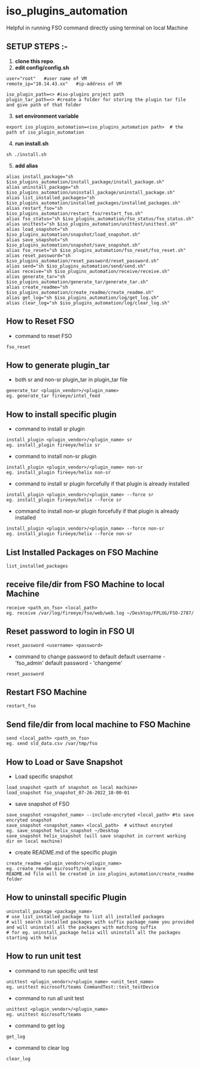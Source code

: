 # iso_plugins_automation

Helpful in running FSO command directly using terminal on local Machine

## SETUP STEPS :-

1. **clone this repo**.
2. **edit config/config.sh**

```
user="root"   #user name of VM
remote_ip="10.14.43.xx"   #ip-address of VM

iso_plugin_path=<> #iso-plugins project path
plugin_tar_path=<> #create a folder for storing the plugin tar file and give path of that folder
```

3. **set environment variable**

```commandline
export iso_plugins_automation=<iso_plugins_automation path>  # the path of iso_plugin_automation
```

4. **run install.sh**

```commandline
sh ./install.sh
```

5. **add alias**

```commandline
alias install_package="sh $iso_plugins_automation/install_package/install_package.sh"
alias uninstall_package="sh $iso_plugins_automation/uninstall_package/uninstall_package.sh"
alias list_installed_packages="sh $iso_plugins_automation/installed_packages/installed_packages.sh"
alias restart_fso="sh $iso_plugins_automation/restart_fso/restart_fso.sh"
alias fso_status="sh $iso_plugins_automation/fso_status/fso_status.sh"
alias unittest="sh $iso_plugins_automation/unittest/unittest.sh"
alias load_snapshot="sh $iso_plugins_automation/snapshot/load_snapshot.sh"
alias save_snapshot="sh $iso_plugins_automation/snapshot/save_snapshot.sh"
alias fso_reset="sh $iso_plugins_automation/fso_reset/fso_reset.sh"
alias reset_password="sh $iso_plugins_automation/reset_password/reset_password.sh"
alias send="sh $iso_plugins_automation/send/send.sh"
alias receive="sh $iso_plugins_automation/receive/receive.sh"
alias generate_tar="sh $iso_plugins_automation/generate_tar/generate_tar.sh"
alias create_readme="sh $iso_plugins_automation/create_readme/create_readme.sh"
alias get_log="sh $iso_plugins_automation/log/get_log.sh"
alias clear_log="sh $iso_plugins_automation/log/clear_log.sh"
```

## How to Reset FSO

- command to reset FSO

```commandline
fso_reset
```

## How to generate plugin_tar

- both sr and non-sr plugin_tar in plugin_tar file

```commandline
generate_tar <plugin_vendor>/<plugin_name>
eg. generate_tar fireeye/intel_feed
```

## How to install specific plugin

- command to install sr plugin

```commandline
install_plugin <plugin_vendor>/<plugin_name> sr
eg. install_plugin fireeye/helix sr
```

- command to install non-sr plugin

```commandline
install_plugin <plugin_vendor>/<plugin_name> non-sr
eg. install_plugin fireeye/helix non-sr
```

- command to install sr plugin forcefully if that plugin is already installed

```commandline
install_plugin <plugin_vendor>/<plugin_name> --force sr
eg. install_plugin fireeye/helix --force sr
```

- command to install non-sr plugin forcefully if that plugin is already installed

```commandline
install_plugin <plugin_vendor>/<plugin_name> --force non-sr
eg. install_plugin fireeye/helix --force non-sr
```

## List Installed Packages on FSO Machine

```commandline
list_installed_packages
```

## receive file/dir from FSO Machine to local Machine

```commandline
receive <path_on_fso> <local_path>
eg. receive /var/log/fireeye/fso/web/web.log ~/Desktop/FPLUG/FSO-2787/
```

## Reset password to login in FSO UI

```commandline
reset_password <username> <password>
```

- command to change password to default
  default username - 'fso_admin'
  default password - 'changeme'

```commandline
reset_password
```

## Restart FSO Machine

```commandline
restart_fso
```

## Send file/dir from local machine to FSO Machine

```commandline
send <local_path> <path_on_fso>
eg. send sld_data.csv /var/tmp/fso
```

## How to Load or Save Snapshot

- Load specific snapshot

```commandline
load_snapshot <path of snapshot on local machine>
load_snapshot fso_snapshot_07-26-2022_18-00-01
```

- save snapshot of FSO

```commandline
save_snapshot <snapshot_name> --include-encryted <local_path> #to save encryted snapshot
save_snapshot <snapshot_name> <local_path>  # without encryted
eg. save_snapshot helix_snapshot ~/Desktop
save_snapshot helix_snapshot (will save snapshot in current working dir on local machine)
```

- create README.md of the specific plugin

```commandline
create_readme <plugin_vendor>/<plugin_name>
eg. create_readme microsoft/smb_share
README.md file will be created in iso_plugins_automation/create_readme folder
```

## How to uninstall specific Plugin

```commandline
uninstall_package <package_name>
# use list_installed_package to list all installed packages
# will search installed packages with suffix package_name you provided and will uninstall all the packages with matching suffix
# for eg. uninstall_package helix will uninstall all the packages starting with helix
```

## How to run unit test

- command to run specific unit test

```commandline
unittest <plugin_vendor>/<plugin_name> <unit_test_name>
eg. unittest microsoft/teams CommandTest::test_testDevice
```

- command to run all unit test

```commandline
unittest <plugin_vendor>/<plugin_name>
eg. unittest microsoft/teams
```

- command to get log

```commandline
get_log
```

- command to clear log

```commandline
clear_log
```